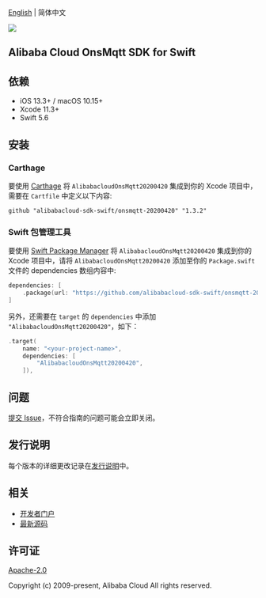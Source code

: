 [English](README.md) | 简体中文

![](https://aliyunsdk-pages.alicdn.com/icons/AlibabaCloud.svg)

## Alibaba Cloud OnsMqtt SDK for Swift

## 依赖

- iOS 13.3+ / macOS 10.15+
- Xcode 11.3+
- Swift 5.6

## 安装

### Carthage

要使用 [Carthage](https://github.com/Carthage/Carthage) 将 `AlibabacloudOnsMqtt20200420` 集成到你的 Xcode 项目中，需要在 `Cartfile` 中定义以下内容:

```ogdl
github "alibabacloud-sdk-swift/onsmqtt-20200420" "1.3.2"
```

### Swift 包管理工具

要使用 [Swift Package Manager](https://swift.org/package-manager/) 将 `AlibabacloudOnsMqtt20200420` 集成到你的 Xcode 项目中，请将 `AlibabacloudOnsMqtt20200420` 添加至你的 `Package.swift` 文件的 dependencies 数组内容中:

```swift
dependencies: [
    .package(url: "https://github.com/alibabacloud-sdk-swift/onsmqtt-20200420.git", from: "1.3.2")
]
```

另外，还需要在 `target` 的 `dependencies` 中添加 `"AlibabacloudOnsMqtt20200420"`，如下：

```swift
.target(
    name: "<your-project-name>",
    dependencies: [
        "AlibabacloudOnsMqtt20200420",
    ]),
```

## 问题

[提交 Issue](https://github.com/alibabacloud-sdk-swift/onsmqtt-20200420/issues/new)，不符合指南的问题可能会立即关闭。

## 发行说明

每个版本的详细更改记录在[发行说明](./ChangeLog.txt)中。

## 相关

* [开发者门户](https://next.api.aliyun.com/home)
* [最新源码](https://github.com/alibabacloud-sdk-swift/onsmqtt-20200420)

## 许可证

[Apache-2.0](http://www.apache.org/licenses/LICENSE-2.0)

Copyright (c) 2009-present, Alibaba Cloud All rights reserved.
